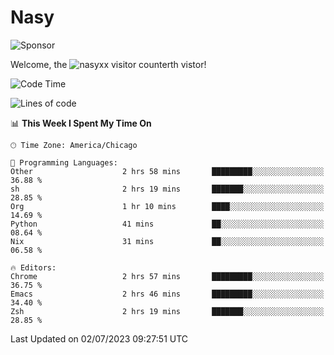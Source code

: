 # Nasy

<!--
<p align="center">
<img height="200" src="https://github-readme-stats.vercel.app/api?username=nasyxx&count_private=true&show_icons=true&theme=dracula&include_all_commits=true"/>
<img height="200" src="https://github-readme-stats.vercel.app/api/top-langs/?username=nasyxx&theme=dracula&hide=html,jupyter+notebook&count_private=true&show_icons=true"/>
</p>

  
----------------
-->

![Sponsor](https://img.shields.io/static/v1.svg?label=Sponsor&message=%E2%9D%A4&logo=GitHub&style=flat&color=pink)
 
Welcome, the ![nasyxx visitor counter](https://count.getloli.com/get/@nasyxx?theme=rule34)th vistor!
 
<!--START_SECTION:waka-->
![Code Time](http://img.shields.io/badge/Code%20Time-3%2C589%20hrs%2012%20mins-blue)

![Lines of code](https://img.shields.io/badge/From%20Hello%20World%20I%27ve%20Written-6.3%20million%20lines%20of%20code-blue)

📊 **This Week I Spent My Time On** 

```text
🕑︎ Time Zone: America/Chicago

💬 Programming Languages: 
Other                    2 hrs 58 mins       █████████░░░░░░░░░░░░░░░░   36.88 % 
sh                       2 hrs 19 mins       ███████░░░░░░░░░░░░░░░░░░   28.85 % 
Org                      1 hr 10 mins        ████░░░░░░░░░░░░░░░░░░░░░   14.69 % 
Python                   41 mins             ██░░░░░░░░░░░░░░░░░░░░░░░   08.64 % 
Nix                      31 mins             ██░░░░░░░░░░░░░░░░░░░░░░░   06.58 % 

🔥 Editors: 
Chrome                   2 hrs 57 mins       █████████░░░░░░░░░░░░░░░░   36.75 % 
Emacs                    2 hrs 46 mins       █████████░░░░░░░░░░░░░░░░   34.40 % 
Zsh                      2 hrs 19 mins       ███████░░░░░░░░░░░░░░░░░░   28.85 % 
```


 Last Updated on 02/07/2023 09:27:51 UTC
<!--END_SECTION:waka-->

<!-- ![visitors](https://visitor-badge.laobi.icu/badge?page_id=nasyxx.nasyxx) -->
